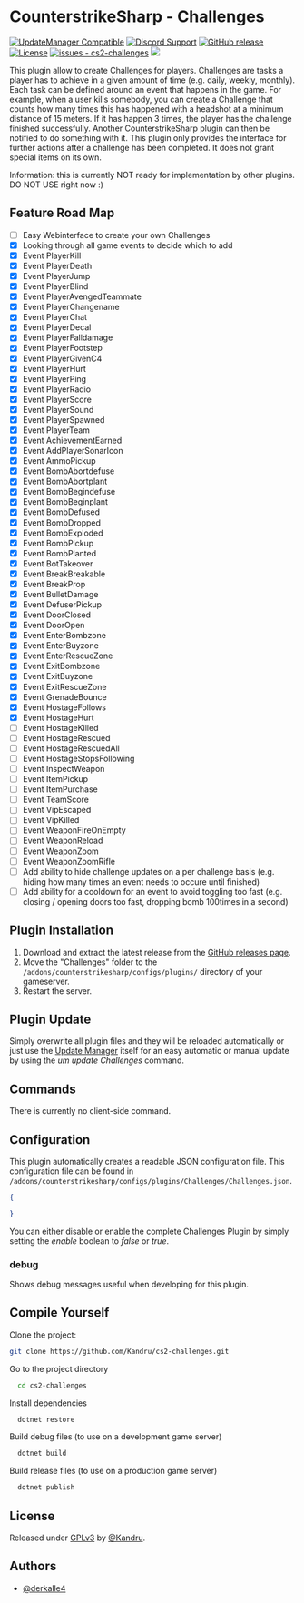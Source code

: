 # CounterstrikeSharp - Challenges

[![UpdateManager Compatible](https://img.shields.io/badge/CS2-UpdateManager-darkgreen)](https://github.com/Kandru/cs2-update-manager/)
[![Discord Support](https://img.shields.io/discord/289448144335536138?label=Discord%20Support&color=darkgreen)](https://discord.gg/bkuF8xKHUt)
[![GitHub release](https://img.shields.io/github/release/Kandru/cs2-challenges?include_prereleases=&sort=semver&color=blue)](https://github.com/Kandru/cs2-challenges/releases/)
[![License](https://img.shields.io/badge/License-GPLv3-blue)](#license)
[![issues - cs2-challenges](https://img.shields.io/github/issues/Kandru/cs2-challenges?color=darkgreen)](https://github.com/Kandru/cs2-challenges/issues)
[![](https://www.paypalobjects.com/en_US/i/btn/btn_donateCC_LG.gif)](https://www.paypal.com/donate/?hosted_button_id=C2AVYKGVP9TRG)

This plugin allow to create Challenges for players. Challenges are tasks a player has to achieve in a given amount of time (e.g. daily, weekly, monthly). Each task can be defined around an event that happens in the game. For example, when a user kills somebody, you can create a Challenge that counts how many times this has happened with a headshot at a minimum distance of 15 meters. If it has happen 3 times, the player has the challenge finished successfully. Another CounterstrikeSharp plugin can then be notified to do something with it. This plugin only provides the interface for further actions after a challenge has been completed. It does not grant special items on its own.

Information: this is currently NOT ready for implementation by other plugins. DO NOT USE right now :)

## Feature Road Map

- [ ] Easy Webinterface to create your own Challenges
- [x] Looking through all game events to decide which to add
- [x] Event PlayerKill
- [x] Event PlayerDeath
- [x] Event PlayerJump
- [x] Event PlayerBlind
- [x] Event PlayerAvengedTeammate
- [x] Event PlayerChangename
- [x] Event PlayerChat
- [X] Event PlayerDecal
- [X] Event PlayerFalldamage
- [X] Event PlayerFootstep
- [X] Event PlayerGivenC4
- [X] Event PlayerHurt
- [X] Event PlayerPing
- [X] Event PlayerRadio
- [X] Event PlayerScore
- [X] Event PlayerSound
- [X] Event PlayerSpawned
- [X] Event PlayerTeam
- [X] Event AchievementEarned
- [X] Event AddPlayerSonarIcon
- [X] Event AmmoPickup
- [X] Event BombAbortdefuse
- [X] Event BombAbortplant
- [X] Event BombBegindefuse
- [X] Event BombBeginplant
- [X] Event BombDefused
- [X] Event BombDropped
- [X] Event BombExploded
- [X] Event BombPickup
- [X] Event BombPlanted
- [X] Event BotTakeover
- [X] Event BreakBreakable
- [X] Event BreakProp
- [X] Event BulletDamage
- [X] Event DefuserPickup
- [X] Event DoorClosed
- [X] Event DoorOpen
- [X] Event EnterBombzone
- [X] Event EnterBuyzone
- [X] Event EnterRescueZone
- [X] Event ExitBombzone
- [X] Event ExitBuyzone
- [X] Event ExitRescueZone
- [X] Event GrenadeBounce
- [X] Event HostageFollows
- [X] Event HostageHurt
- [ ] Event HostageKilled
- [ ] Event HostageRescued
- [ ] Event HostageRescuedAll
- [ ] Event HostageStopsFollowing
- [ ] Event InspectWeapon
- [ ] Event ItemPickup
- [ ] Event ItemPurchase
- [ ] Event TeamScore
- [ ] Event VipEscaped
- [ ] Event VipKilled
- [ ] Event WeaponFireOnEmpty
- [ ] Event WeaponReload
- [ ] Event WeaponZoom
- [ ] Event WeaponZoomRifle
- [ ] Add ability to hide challenge updates on a per challenge basis (e.g. hiding how many times an event needs to occure until finished)
- [ ] Add ability for a cooldown for an event to avoid toggling too fast (e.g. closing / opening doors too fast, dropping bomb 100times in a second)

## Plugin Installation

1. Download and extract the latest release from the [GitHub releases page](https://github.com/Kandru/cs2-challenges/releases/).
2. Move the "Challenges" folder to the `/addons/counterstrikesharp/configs/plugins/` directory of your gameserver.
3. Restart the server.

## Plugin Update

Simply overwrite all plugin files and they will be reloaded automatically or just use the [Update Manager](https://github.com/Kandru/cs2-update-manager/) itself for an easy automatic or manual update by using the *um update Challenges* command.

## Commands

There is currently no client-side command.

## Configuration

This plugin automatically creates a readable JSON configuration file. This configuration file can be found in `/addons/counterstrikesharp/configs/plugins/Challenges/Challenges.json`.

```json
{

}
```

You can either disable or enable the complete Challenges Plugin by simply setting the *enable* boolean to *false* or *true*.

### debug

Shows debug messages useful when developing for this plugin.

## Compile Yourself

Clone the project:

```bash
git clone https://github.com/Kandru/cs2-challenges.git
```

Go to the project directory

```bash
  cd cs2-challenges
```

Install dependencies

```bash
  dotnet restore
```

Build debug files (to use on a development game server)

```bash
  dotnet build
```

Build release files (to use on a production game server)

```bash
  dotnet publish
```

## License

Released under [GPLv3](/LICENSE) by [@Kandru](https://github.com/Kandru).

## Authors

- [@derkalle4](https://www.github.com/derkalle4)
